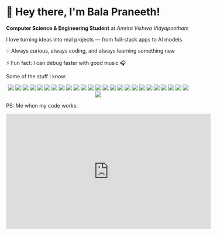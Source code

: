 # 👋  Hey there, I'm Bala Praneeth!

 **Computer Science & Engineering Student** at *Amrita Vishwa Vidyapeetham*  
 
 I love turning ideas into real projects — from full-stack apps to AI models  
 
💡 Always curious, always coding, and always learning something new  

⚡ Fun fact: I can debug faster with good music 🎧 

Some of the stuff I know:

<div align="center">

<!-- Programming Languages -->
<img src="https://img.shields.io/badge/C-00599C?style=for-the-badge&logo=c&logoColor=white" />
<img src="https://img.shields.io/badge/C++-004482?style=for-the-badge&logo=cplusplus&logoColor=white" />
<img src="https://img.shields.io/badge/Java-ED8B00?style=for-the-badge&logo=java&logoColor=white" />
<img src="https://img.shields.io/badge/Python-3776AB?style=for-the-badge&logo=python&logoColor=white" />
<img src="https://img.shields.io/badge/Assembly-6E4C13?style=for-the-badge" />
<img src="https://img.shields.io/badge/HTML5-E34F26?style=for-the-badge&logo=html5&logoColor=white" />
<img src="https://img.shields.io/badge/CSS3-1572B6?style=for-the-badge&logo=css3&logoColor=white" />
<img src="https://img.shields.io/badge/JavaScript-F7DF1E?style=for-the-badge&logo=javascript&logoColor=black" />

<!-- Frameworks & Libraries -->
<img src="https://img.shields.io/badge/ReactJS-61DAFB?style=for-the-badge&logo=react&logoColor=black" />
<img src="https://img.shields.io/badge/ExpressJS-000000?style=for-the-badge&logo=express&logoColor=white" />
<img src="https://img.shields.io/badge/NodeJS-339933?style=for-the-badge&logo=nodejs&logoColor=white" />
<img src="https://img.shields.io/badge/ElectronJS-47848F?style=for-the-badge&logo=electron&logoColor=white" />
<img src="https://img.shields.io/badge/NumPy-013243?style=for-the-badge&logo=numpy&logoColor=white" />
<img src="https://img.shields.io/badge/Matplotlib-004A8F?style=for-the-badge&logo=matplotlib&logoColor=white" />
<img src="https://img.shields.io/badge/OpenCV-5C3EE8?style=for-the-badge&logo=opencv&logoColor=white" />
<img src="https://img.shields.io/badge/TensorFlow-FF6F00?style=for-the-badge&logo=tensorflow&logoColor=white" />
<img src="https://img.shields.io/badge/Keras-D00000?style=for-the-badge&logo=keras&logoColor=white" />

<!-- Utilities & Databases -->
<img src="https://img.shields.io/badge/Bash-4EAA25?style=for-the-badge&logo=gnubash&logoColor=white" />
<img src="https://img.shields.io/badge/Git-F05032?style=for-the-badge&logo=git&logoColor=white" />
<img src="https://img.shields.io/badge/MySQL-4479A1?style=for-the-badge&logo=mysql&logoColor=white" />
<img src="https://img.shields.io/badge/MongoDB-47A248?style=for-the-badge&logo=mongodb&logoColor=white" />
<img src="https://img.shields.io/badge/LaTeX-008080?style=for-the-badge&logo=latex&logoColor=white" />
<img src="https://img.shields.io/badge/Pinecone-5934A1?style=for-the-badge" />
<img src="https://img.shields.io/badge/imghdr-FFD43B?style=for-the-badge" />
<img src="https://img.shields.io/badge/os-333333?style=for-the-badge" />
<img src="https://img.shields.io/badge/csv-006400?style=for-the-badge" />

</div>


PS: Me when my code works:
<iframe width="560" height="315" src="https://www.youtube.com/embed/https://www.pinterest.com/pin/haikyuu-gif-haikyuu-discover-share-gifs--722194490247529937/" frameborder="0" allowfullscreen></iframe>
